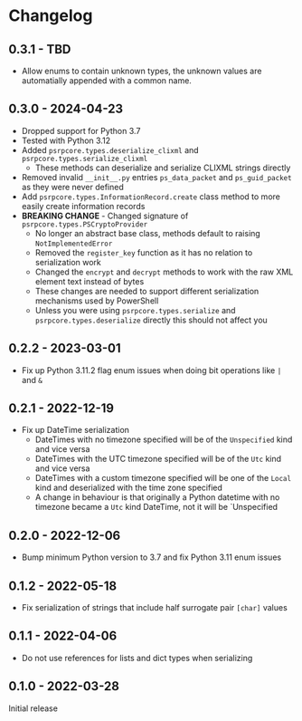# Changelog

## 0.3.1 - TBD

* Allow enums to contain unknown types, the unknown values are automatially appended with a common name.

## 0.3.0 - 2024-04-23

* Dropped support for Python 3.7
* Tested with Python 3.12
* Added `psrpcore.types.deserialize_clixml` and `psrpcore.types.serialize_clixml`
  * These methods can deserialize and serialize CLIXML strings directly
* Removed invalid `__init__.py` entries `ps_data_packet` and `ps_guid_packet` as they were never defined
* Add  `psrpcore.types.InformationRecord.create` class method to more easily create information records
* **BREAKING CHANGE** - Changed signature of `psrpcore.types.PSCryptoProvider`
  * No longer an abstract base class, methods default to raising `NotImplementedError`
  * Removed the `register_key` function as it has no relation to serialization work
  * Changed the `encrypt` and `decrypt` methods to work with the raw XML element text instead of bytes
  * These changes are needed to support different serialization mechanisms used by PowerShell
  * Unless you were using `psrpcore.types.serialize` and `psrpcore.types.deserialize` directly this should not affect you

## 0.2.2 - 2023-03-01

* Fix up Python 3.11.2 flag enum issues when doing bit operations like `|` and `&`

## 0.2.1 - 2022-12-19

+ Fix up DateTime serialization
    + DateTimes with no timezone specified will be of the `Unspecified` kind and vice versa
    + DateTimes with the UTC timezone specified will be of the `Utc` kind and vice versa
    + DateTimes with a custom timezone specified will be one of the `Local` kind and deserialized with the time zone specified
    + A change in behaviour is that originally a Python datetime with no timezone became a `Utc` kind DateTime, not it will be `Unspecified

## 0.2.0 - 2022-12-06

+ Bump minimum Python version to 3.7 and fix Python 3.11 enum issues

## 0.1.2 - 2022-05-18

+ Fix serialization of strings that include half surrogate pair `[char]` values

## 0.1.1 - 2022-04-06

+ Do not use references for lists and dict types when serializing

## 0.1.0 - 2022-03-28

Initial release

